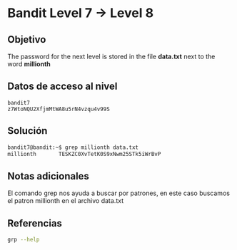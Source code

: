 # Bandit Level 7 → Level 8

## Objetivo
The password for the next level is stored in the file **data.txt** next to the word **millionth**
## Datos de acceso al nivel
```
bandit7
z7WtoNQU2XfjmMtWA8u5rN4vzqu4v99S
```
## Solución
```bash
bandit7@bandit:~$ grep millionth data.txt
millionth       TESKZC0XvTetK0S9xNwm25STk5iWrBvP
```
## Notas adicionales
El comando grep nos ayuda a buscar por patrones, en este caso buscamos el patron millionth en el archivo data.txt
## Referencias
```bash
grp --help
```